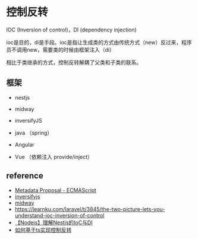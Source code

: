 
# 控制反转

IOC (Inversion of control)，DI (dependency injection)

ioc是目的，di是手段。ioc是指让生成类的方式由传统方式（new）反过来，程序员不调用new，需要类的时候由框架注入（di）

相比于类继承的方式，控制反转解耦了父类和子类的联系。
## 框架
* nestjs
* midway

* inversifyJS

* java （spring）
* Angular
* Vue （依赖注入 provide/inject）

## reference

* [Metadata Proposal - ECMAScript](https://rbuckton.github.io/reflect-metadata/)
* [inversifyjs](https://github.com/inversify/InversifyJS)
* [midway](https://github.com/midwayjs/midway)
* https://learnku.com/laravel/t/3845/the-two-picture-lets-you-understand-ioc-inversion-of-control
* [【Nodejs】理解Nestjs的IoC与DI](https://www.jianshu.com/p/d5fab2eed2b0)
* [如何基于ts实现控制反转](https://zhuanlan.zhihu.com/p/311184005)
